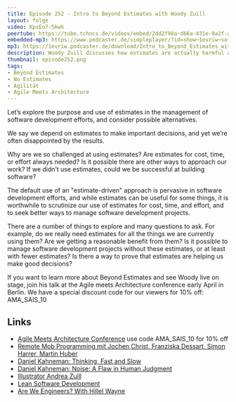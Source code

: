 ```yaml
---
title: Episode 252 - Intro to Beyond Estimates with Woody Zuill 
layout: folge
video: KpsEo7-5kwk
peertube: https://tube.tchncs.de/videos/embed/2dd2f98a-d66a-431e-9a2f-ad84c944b7c9
embedded-mp3: https://www.podcaster.de/simpleplayer/?id=show~1evriw~software-architektur-im-stream~pod-0dde6520bc07a8ea146a9f861&v=1740535568
mp3: https://1evriw.podcaster.de/download/Intro_to_Beyond_Estimates_with_Woody_Zuill.mp3
description: Woody Zuill discusses how estimates are actually harmful and how to work without them.
thumbnail: episode252.png
tags:
- Beyond Estimates
- No Estimates
- Agilität
- Agile Meets Architecture
---
```


Let’s explore the purpose and use of estimates in the management of
software development efforts, and consider possible alternatives.
 
We say we depend on estimates to make important decisions, and yet
we’re often disappointed by the results.
 
Why are we so challenged at using estimates? Are estimates for cost,
time, or effort always needed? Is it possible there are other ways to
approach our work? If we didn’t use estimates, could we be successful
at building software?
 
The default use of an "estimate-driven" approach is pervasive in
software development efforts, and while estimates can be useful for
some things, it is worthwhile to scrutinize our use of estimates for
cost, time, and effort, and to seek better ways to manage software
development projects.
 
There are a number of things to explore and many questions to ask. For
example, do we really need estimates for all the things we are
currently using them? Are we getting a reasonable benefit from them?
Is it possible to manage software development projects without these
estimates, or at least with fewer estimates? Is there a way to prove
that estimates are helping us make good decisions?

If you want to learn more about Beyond Estimates and see Woody live on
stage, join his talk at the Agile meets Architecture conference early
April in Berlin. We have a special discount code for our viewers for
10% off: AMA_SAIS_10

## Links

* [Agile Meets Architecture
  Conference](https://www.agile-meets-architecture.com/2025/home) use
  code AMA_SAIS_10 for 10% off
* [Remote Mob Programming mit Jochen Christ, Franziska Dessart, Simon Harrer, Martin Huber](/2021/04/16/folge56.html)
* [Daniel Kahneman: Thinking, Fast and Slow](https://amzn.to/4gZGTRl)
* [Daniel Kahneman: Noise: A Flaw in Human Judgment](https://amzn.to/4ihr6hN)
* [Illustrator Andrea Zuill](https://gotstorycountdown.wordpress.com/tag/andrea-zuill/)
* [Lean Software Development](https://en.wikipedia.org/wiki/Lean_software_development)
* [Are We Engineers? With Hillel Wayne](/2024/03/27/folge209.html)

